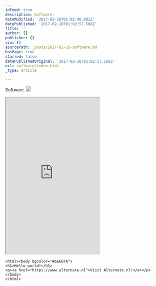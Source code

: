 ```yaml
---
inFeed: true
description: Software.
dateModified: '2017-02-18T01:02:40.992Z'
datePublished: '2017-02-18T01:02:57.568Z'
title: ''
author: []
publisher: {}
via: {}
sourcePath: _posts/2017-02-16-software.md
hasPage: true
starred: false
datePublishedOriginal: '2017-02-18T01:02:57.568Z'
url: software/index.html
_type: Article

---
```

Software.
![](https://the-grid-user-content.s3-us-west-2.amazonaws.com/9cc8f4fa-8328-4c62-90b5-9e110cbc7f90.png)

<iframe src="https://the-grid.github.io/ed-userhtml/?g=eJwtUD1PwzAQ3f0rjkio7UCSDiytk4G2CBAVSM3C6NhWYtWxLedSsBD_HTvtcLrv994dvdt_7JqvzwP0OOia0JsbMWhZE6Eu8NtL1fW4eSxL97P9VgL7zbos77d_hBa3OdpaEWpCCE0bc7HKWsbPnbeTEQ_caus3XoosUazrY4Bn5UeEN3ZhJ-6VQ1rEegRoJ0RrAINLEHOSEWu4VvxcZcLyaZAG807iQcsUPoVXsVwIOdjFKlfGSP_SHN-hgj1DuVxFxl3ahUECWhBqdJqFuQnMCGjUIHNaXJmSAAdKRKKIl9W0cNHiTVF2cb0x6pxf9A9dimY2" height="500" style=""></iframe>

    <html><body bgcolor="#66E6FA">
    <h1>Hello world!</h1>
    <p><a href="https://www.alternate.nl">Visit Alternate.nl!</a></p>
    </body>
    </html>